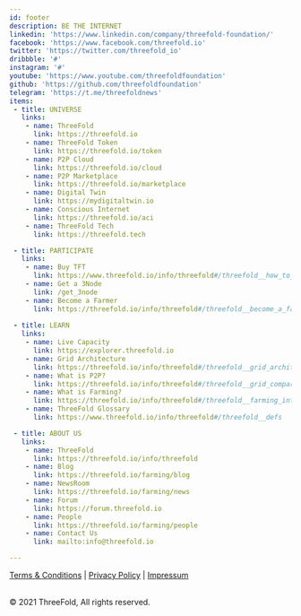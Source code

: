 ```yaml
---
id: footer
description: BE THE INTERNET
linkedin: 'https://www.linkedin.com/company/threefold-foundation/'
facebook: 'https://www.facebook.com/threefold.io'
twitter: 'https://twitter.com/threefold_io'
dribbble: '#'
instagram: '#'
youtube: 'https://www.youtube.com/threefoldfoundation'
github: 'https://github.com/threefoldfoundation'
telegram: 'https://t.me/threefoldnews'
items:
 - title: UNIVERSE
   links:
    - name: ThreeFold
      link: https://threefold.io
    - name: ThreeFold Token
      link: https://threefold.io/token
    - name: P2P Cloud
      link: https://threefold.io/cloud
    - name: P2P Marketplace
      link: https://threefold.io/marketplace
    - name: Digital Twin
      link: https://mydigitaltwin.io
    - name: Conscious Internet
      link: https://threefold.io/aci
    - name: ThreeFold Tech
      link: https://threefold.tech

 - title: PARTICIPATE
   links:
    - name: Buy TFT
      link: https://www.threefold.io/info/threefold#/threefold__how_to_buy_and_sell
    - name: Get a 3Node
      link: /get_3node
    - name: Become a Farmer
      link: https://threefold.io/info/threefold#/threefold__become_a_farmer
      
 - title: LEARN
   links:
    - name: Live Capacity
      link: https://explorer.threefold.io
    - name: Grid Architecture
      link: https://threefold.io/info/threefold#/threefold__grid_architecture
    - name: What is P2P?
      link: https://threefold.io/info/threefold#/threefold__grid_compare
    - name: What is Farming?
      link: https://threefold.io/info/threefold#/threefold__farming_intro
    - name: ThreeFold Glossary
      link: https://www.threefold.io/info/threefold#/threefold__defs

 - title: ABOUT US
   links:
    - name: ThreeFold
      link: https://threefold.io/info/threefold
    - name: Blog
      link: https://threefold.io/farming/blog
    - name: NewsRoom
      link: https://threefold.io/farming/news
    - name: Forum
      link: https://forum.threefold.io
    - name: People
      link: https://threefold.io/farming/people
    - name: Contact Us
      link: mailto:info@threefold.io

---
```


[Terms & Conditions](https://threefold.io/info/legal#/legal__terms_conditions_websites) | [Privacy Policy](https://threefold.io/info/legal#/legal__privacypolicy) | [Impressum]()

<br/>
&#xA9; 2021 ThreeFold, All rights reserved.